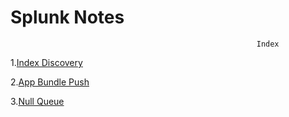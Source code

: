 # Splunk Notes
                                                           Index

1.[Index Discovery](https://github.com/kmosesdayanand/Splunk/blob/main/Indexer_Discovery.md)

2.[App Bundle Push](https://github.com/kmosesdayanand/Splunk/blob/main/App_Bundle_Push.md)

3.[Null Queue](https://github.com/kmosesdayanand/Splunk/blob/main/Null_Queue.md)
